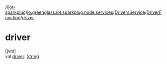 //[iot-sparkplug](../../../../index.md)/[io.greenglass.iot.sparkplug.node.services](../../index.md)/[DriversService](../index.md)/[DriverFunction](index.md)/[driver](driver.md)

# driver

[jvm]\
val [driver](driver.md): [String](https://kotlinlang.org/api/latest/jvm/stdlib/kotlin/-string/index.html)

